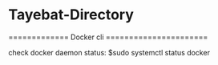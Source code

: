 # Tayebat-Directory

============= Docker cli ======================

check docker daemon status:
$sudo systemctl status docker
